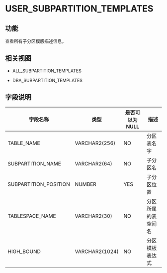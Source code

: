 USER_SUBPARTITION_TEMPLATES 
================================================



功能 
-----------

查看所有子分区模版描述信息。

相关视图 
-------------

* ALL_SUBPARTITION_TEMPLATES

  

* DBA_SUBPARTITION_TEMPLATES

  




字段说明 
-------------



|       **字段名称**        |     **类型**     | **是否可以为 NULL** |  **描述**   |
|-----------------------|----------------|----------------|-----------|
| TABLE_NAME            | VARCHAR2(256)  | NO             | 分区表名字     |
| SUBPARTITION_NAME     | VARCHAR2(64)   | NO             | 子分区名      |
| SUBPARTITION_POSITION | NUMBER         | YES            | 子分区位置     |
| TABLESPACE_NAME       | VARCHAR2(30)   | NO             | 分区所属的表空间名 |
| HIGH_BOUND            | VARCHAR2(1024) | NO             | 分区模板表达式   |



